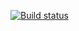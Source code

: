 [![Build status](https://ci.appveyor.com/api/projects/status/2m56739u2f41g40k?svg=true)](https://ci.appveyor.com/project/maeukeun/bdd)